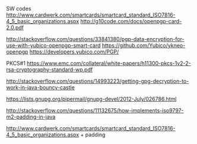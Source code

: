 SW codes http://www.cardwerk.com/smartcards/smartcard_standard_ISO7816-4_5_basic_organizations.aspx
http://g10code.com/docs/openpgp-card-2.0.pdf

http://stackoverflow.com/questions/33841380/pgp-data-encryption-for-use-with-yubico-openpgp-smart-card
https://github.com/Yubico/ykneo-openpgp
https://developers.yubico.com/PGP/


PKCS#1 https://www.emc.com/collateral/white-papers/h11300-pkcs-1v2-2-rsa-cryptography-standard-wp.pdf

http://stackoverflow.com/questions/14993223/getting-gpg-decryption-to-work-in-java-bouncy-castle

https://lists.gnupg.org/pipermail/gnupg-devel/2012-July/026786.html


http://stackoverflow.com/questions/11132675/how-implements-iso9797-m2-padding-in-java

http://www.cardwerk.com/smartcards/smartcard_standard_ISO7816-4_5_basic_organizations.aspx + padding